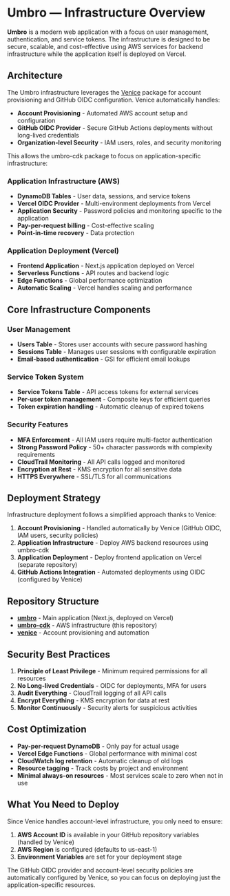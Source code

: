 # Umbro — Infrastructure Overview

**Umbro** is a modern web application with a focus on user management, authentication, and service tokens. The infrastructure is designed to be secure, scalable, and cost-effective using AWS services for backend infrastructure while the application itself is deployed on Vercel.

## Architecture

The Umbro infrastructure leverages the [Venice](https://github.com/coltenkrauter/venice) package for account provisioning and GitHub OIDC configuration. Venice automatically handles:

- **Account Provisioning** - Automated AWS account setup and configuration
- **GitHub OIDC Provider** - Secure GitHub Actions deployments without long-lived credentials
- **Organization-level Security** - IAM users, roles, and security monitoring

This allows the umbro-cdk package to focus on application-specific infrastructure:

### Application Infrastructure (AWS)
- **DynamoDB Tables** - User data, sessions, and service tokens
- **Vercel OIDC Provider** - Multi-environment deployments from Vercel
- **Application Security** - Password policies and monitoring specific to the application
- **Pay-per-request billing** - Cost-effective scaling
- **Point-in-time recovery** - Data protection

### Application Deployment (Vercel)
- **Frontend Application** - Next.js application deployed on Vercel
- **Serverless Functions** - API routes and backend logic
- **Edge Functions** - Global performance optimization
- **Automatic Scaling** - Vercel handles scaling and performance

## Core Infrastructure Components

### User Management
- **Users Table** - Stores user accounts with secure password hashing
- **Sessions Table** - Manages user sessions with configurable expiration
- **Email-based authentication** - GSI for efficient email lookups

### Service Token System
- **Service Tokens Table** - API access tokens for external services
- **Per-user token management** - Composite keys for efficient queries
- **Token expiration handling** - Automatic cleanup of expired tokens

### Security Features
- **MFA Enforcement** - All IAM users require multi-factor authentication
- **Strong Password Policy** - 50+ character passwords with complexity requirements
- **CloudTrail Monitoring** - All API calls logged and monitored
- **Encryption at Rest** - KMS encryption for all sensitive data
- **HTTPS Everywhere** - SSL/TLS for all communications

## Deployment Strategy

Infrastructure deployment follows a simplified approach thanks to Venice:

1. **Account Provisioning** - Handled automatically by Venice (GitHub OIDC, IAM users, security policies)
2. **Application Infrastructure** - Deploy AWS backend resources using umbro-cdk
3. **Application Deployment** - Deploy frontend application on Vercel (separate repository)
4. **GitHub Actions Integration** - Automated deployments using OIDC (configured by Venice)

## Repository Structure

- **[umbro](https://github.com/coltenkrauter/umbro)** - Main application (Next.js, deployed on Vercel)
- **[umbro-cdk](https://github.com/coltenkrauter/umbro-cdk)** - AWS infrastructure (this repository)
- **[venice](https://github.com/coltenkrauter/venice)** - Account provisioning and automation

## Security Best Practices

1. **Principle of Least Privilege** - Minimum required permissions for all resources
2. **No Long-lived Credentials** - OIDC for deployments, MFA for users
3. **Audit Everything** - CloudTrail logging of all API calls
4. **Encrypt Everything** - KMS encryption for data at rest
5. **Monitor Continuously** - Security alerts for suspicious activities

## Cost Optimization

- **Pay-per-request DynamoDB** - Only pay for actual usage
- **Vercel Edge Functions** - Global performance with minimal cost
- **CloudWatch log retention** - Automatic cleanup of old logs
- **Resource tagging** - Track costs by project and environment
- **Minimal always-on resources** - Most services scale to zero when not in use

## What You Need to Deploy

Since Venice handles account-level infrastructure, you only need to ensure:

1. **AWS Account ID** is available in your GitHub repository variables (handled by Venice)
2. **AWS Region** is configured (defaults to us-east-1)
3. **Environment Variables** are set for your deployment stage

The GitHub OIDC provider and account-level security policies are automatically configured by Venice, so you can focus on deploying just the application-specific resources.

